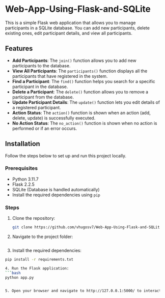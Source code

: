 # Web-App-Using-Flask-and-SQLite


This is a simple Flask web application that allows you to manage participants in a SQLite database. You can add new participants, delete existing ones, edit participant details, and view all participants.

## Features

- **Add Participants**: The `join()` function allows you to add new participants to the database.
- **View All Participants**: The `participants()` function displays all the participants that have registered in the system.
- **Find a Participant**: The `find()` function helps you search for a specific participant in the database.
- **Delete a Participant**: The `delete()` function allows you to remove a participant from the database.
- **Update Participant Details**: The `update()` function lets you edit details of a registered participant.
- **Action Status**: The `action()` function is shown when an action (add, delete, update) is successfully executed.
- **No Action Status**: The `no_action()` function is shown when no action is performed or if an error occurs.

## Installation

Follow the steps below to set up and run this project locally.

### Prerequisites

- Python 3.11.7
- Flask 2.2.5
- SQLite (Database is handled automatically)
- Install the required dependencies using `pip`

### Steps

1. Clone the repository:
   ```bash
   git clone https://github.com/vhugosv7/Web-App-Using-Flask-and-SQLite.git

2. Navigate to the project folder:
   ```bash cd Web-App-Using-Flask-and-SQLite

3. Install the required dependencies:
  ```bash
  pip install -r requirements.txt

4. Run the Flask application:
```bash
  python app.py


5. Open your browser and navigate to http://127.0.0.1:5000/ to interact with the application.
